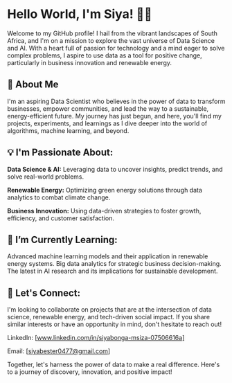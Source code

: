 # Hello World, I'm Siya! 👩‍💻
Welcome to my GitHub profile! I hail from the vibrant landscapes of South Africa, and I'm on a mission to explore the vast universe of Data Science and AI. With a heart full of passion for technology and a mind eager to solve complex problems, I aspire to use data as a tool for positive change, particularly in business innovation and renewable energy.

## 🌟 About Me
I'm an aspiring Data Scientist who believes in the power of data to transform businesses, empower communities, and lead the way to a sustainable, energy-efficient future. My journey has just begun, and here, you'll find my projects, experiments, and learnings as I dive deeper into the world of algorithms, machine learning, and beyond.

## 💡 I'm Passionate About:
**Data Science & AI:** Leveraging data to uncover insights, predict trends, and solve real-world problems.

**Renewable Energy:** Optimizing green energy solutions through data analytics to combat climate change.

**Business Innovation:** Using data-driven strategies to foster growth, efficiency, and customer satisfaction.

## 🌱 I’m Currently Learning:
Advanced machine learning models and their application in renewable energy systems.
Big data analytics for strategic business decision-making.
The latest in AI research and its implications for sustainable development.

## 🤝 Let's Connect:
I'm looking to collaborate on projects that are at the intersection of data science, renewable energy, and tech-driven social impact. If you share similar interests or have an opportunity in mind, don't hesitate to reach out!

LinkedIn: [www.linkedin.com/in/siyabonga-msiza-07506616a]

Email: [siyabester0477@gmail.com]

Together, let's harness the power of data to make a real difference. Here's to a journey of discovery, innovation, and positive impact!
